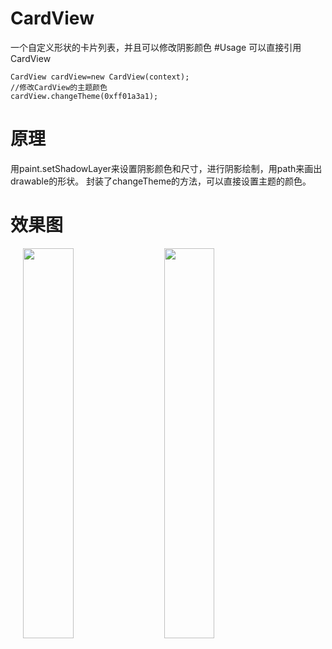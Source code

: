 # CardView
一个自定义形状的卡片列表，并且可以修改阴影颜色
#Usage
可以直接引用CardView
```
CardView cardView=new CardView(context);
//修改CardView的主题颜色
cardView.changeTheme(0xff01a3a1);
```
# 原理
用paint.setShadowLayer来设置阴影颜色和尺寸，进行阴影绘制，用path来画出drawable的形状。
封装了changeTheme的方法，可以直接设置主题的颜色。
# 效果图
<div>
<img hspace="20" src="https://github.com/vivian8725118/ShadeDemo/blob/master/art/S61201-155859.jpg" width="40%"/>
<img src="https://github.com/vivian8725118/ShadeDemo/blob/master/art/S61201-163058.jpg" width="40%"/>
</div>
